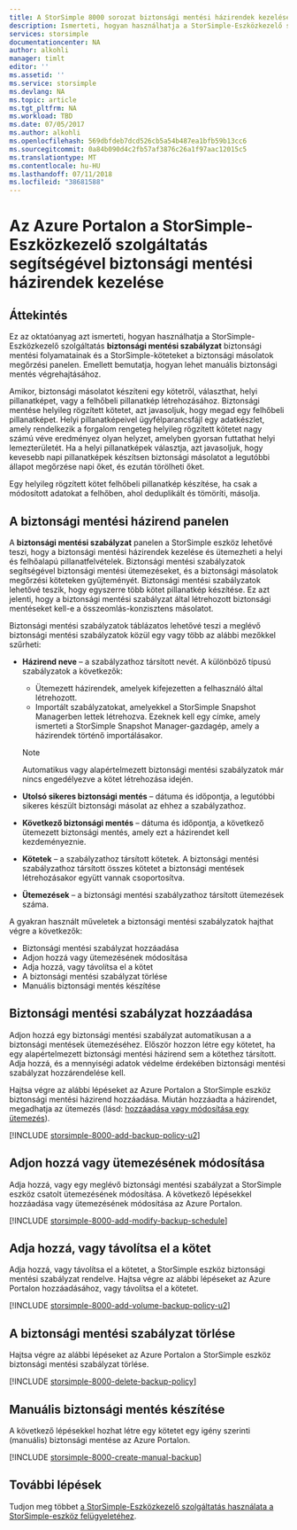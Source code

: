 ```yaml
---
title: A StorSimple 8000 sorozat biztonsági mentési házirendek kezelése |} A Microsoft Docs
description: Ismerteti, hogyan használhatja a StorSimple-Eszközkezelő szolgáltatás létrehozásához és kezeléséhez a manuális biztonsági mentések, biztonsági mentési ütemezés és a StorSimple 8000 sorozatú eszköz a biztonsági másolatok.
services: storsimple
documentationcenter: NA
author: alkohli
manager: timlt
editor: ''
ms.assetid: ''
ms.service: storsimple
ms.devlang: NA
ms.topic: article
ms.tgt_pltfrm: NA
ms.workload: TBD
ms.date: 07/05/2017
ms.author: alkohli
ms.openlocfilehash: 569dbfdeb7dcd526cb5a54b487ea1bfb59b13cc6
ms.sourcegitcommit: 0a84b090d4c2fb57af3876c26a1f97aac12015c5
ms.translationtype: MT
ms.contentlocale: hu-HU
ms.lasthandoff: 07/11/2018
ms.locfileid: "38681588"
---
```

# <a name="use-the-storsimple-device-manager-service-in-azure-portal-to-manage-backup-policies"></a>Az Azure Portalon a StorSimple-Eszközkezelő szolgáltatás segítségével biztonsági mentési házirendek kezelése


## <a name="overview"></a>Áttekintés

Ez az oktatóanyag azt ismerteti, hogyan használhatja a StorSimple-Eszközkezelő szolgáltatás **biztonsági mentési szabályzat** biztonsági mentési folyamatainak és a StorSimple-köteteket a biztonsági másolatok megőrzési panelen. Emellett bemutatja, hogyan lehet manuális biztonsági mentés végrehajtásához.

Amikor, biztonsági másolatot készíteni egy kötetről, választhat, helyi pillanatképet, vagy a felhőbeli pillanatkép létrehozásához. Biztonsági mentése helyileg rögzített kötetet, azt javasoljuk, hogy megad egy felhőbeli pillanatképet. Helyi pillanatképeivel ügyfélparancsfájl egy adatkészlet, amely rendelkezik a forgalom rengeteg helyileg rögzített kötetet nagy számú véve eredményez olyan helyzet, amelyben gyorsan futtathat helyi lemezterületét. Ha a helyi pillanatképek választja, azt javasoljuk, hogy kevesebb napi pillanatképek készítsen biztonsági másolatot a legutóbbi állapot megőrzése napi őket, és ezután törölheti őket.

Egy helyileg rögzített kötet felhőbeli pillanatkép készítése, ha csak a módosított adatokat a felhőben, ahol deduplikált és tömöríti, másolja.

## <a name="the-backup-policy-blade"></a>A biztonsági mentési házirend panelen

A **biztonsági mentési szabályzat** panelen a StorSimple eszköz lehetővé teszi, hogy a biztonsági mentési házirendek kezelése és ütemezheti a helyi és felhőalapú pillanatfelvételek. Biztonsági mentési szabályzatok segítségével biztonsági mentési ütemezéseket, és a biztonsági másolatok megőrzési köteteken gyűjteményét. Biztonsági mentési szabályzatok lehetővé teszik, hogy egyszerre több kötet pillanatkép készítése. Ez azt jelenti, hogy a biztonsági mentési szabályzat által létrehozott biztonsági mentéseket kell-e a összeomlás-konzisztens másolatot.

Biztonsági mentési szabályzatok táblázatos lehetővé teszi a meglévő biztonsági mentési szabályzatok közül egy vagy több az alábbi mezőkkel szűrheti:

* **Házirend neve** – a szabályzathoz társított nevét. A különböző típusú szabályzatok a következők:

  * Ütemezett házirendek, amelyek kifejezetten a felhasználó által létrehozott.
  * Importált szabályzatokat, amelyekkel a StorSimple Snapshot Managerben lettek létrehozva. Ezeknek kell egy címke, amely ismerteti a StorSimple Snapshot Manager-gazdagép, amely a házirendek történő importálásakor.

  > [!NOTE]
  > Automatikus vagy alapértelmezett biztonsági mentési szabályzatok már nincs engedélyezve a kötet létrehozása idején.

* **Utolsó sikeres biztonsági mentés** – dátuma és időpontja, a legutóbbi sikeres készült biztonsági másolat az ehhez a szabályzathoz.

* **Következő biztonsági mentés** – dátuma és időpontja, a következő ütemezett biztonsági mentés, amely ezt a házirendet kell kezdeményeznie.

* **Kötetek** – a szabályzathoz társított kötetek. A biztonsági mentési szabályzathoz társított összes kötetet a biztonsági mentések létrehozásakor együtt vannak csoportosítva.

* **Ütemezések** – a biztonsági mentési szabályzathoz társított ütemezések száma.

A gyakran használt műveletek a biztonsági mentési szabályzatok hajthat végre a következők:

* Biztonsági mentési szabályzat hozzáadása
* Adjon hozzá vagy ütemezésének módosítása
* Adja hozzá, vagy távolítsa el a kötet
* A biztonsági mentési szabályzat törlése
* Manuális biztonsági mentés készítése

## <a name="add-a-backup-policy"></a>Biztonsági mentési szabályzat hozzáadása

Adjon hozzá egy biztonsági mentési szabályzat automatikusan a a biztonsági mentések ütemezéséhez. Először hozzon létre egy kötetet, ha egy alapértelmezett biztonsági mentési házirend sem a kötethez társított. Adja hozzá, és a mennyiségi adatok védelme érdekében biztonsági mentési szabályzat hozzárendelése kell.

Hajtsa végre az alábbi lépéseket az Azure Portalon a StorSimple eszköz biztonsági mentési házirend hozzáadása. Miután hozzáadta a házirendet, megadhatja az ütemezés (lásd: [hozzáadása vagy módosítása egy ütemezés](#add-or-modify-a-schedule)).

[!INCLUDE [storsimple-8000-add-backup-policy-u2](../../includes/storsimple-8000-add-backup-policy-u2.md)]

## <a name="add-or-modify-a-schedule"></a>Adjon hozzá vagy ütemezésének módosítása

Adja hozzá, vagy egy meglévő biztonsági mentési szabályzat a StorSimple eszköz csatolt ütemezésének módosítása. A következő lépésekkel hozzáadása vagy ütemezésének módosítása az Azure Portalon.

[!INCLUDE [storsimple-8000-add-modify-backup-schedule](../../includes/storsimple-8000-add-modify-backup-schedule-u2.md)]


## <a name="add-or-remove-a-volume"></a>Adja hozzá, vagy távolítsa el a kötet

Adja hozzá, vagy távolítsa el a kötetet, a StorSimple eszköz biztonsági mentési szabályzat rendelve. Hajtsa végre az alábbi lépéseket az Azure Portalon hozzáadásához, vagy távolítsa el a kötetet.

[!INCLUDE [storsimple-8000-add-volume-backup-policy-u2](../../includes/storsimple-8000-add-remove-volume-backup-policy-u2.md)]


## <a name="delete-a-backup-policy"></a>A biztonsági mentési szabályzat törlése

Hajtsa végre az alábbi lépéseket az Azure Portalon a StorSimple eszköz biztonsági mentési szabályzat törlése.

[!INCLUDE [storsimple-8000-delete-backup-policy](../../includes/storsimple-8000-delete-backup-policy.md)]

## <a name="take-a-manual-backup"></a>Manuális biztonsági mentés készítése

A következő lépésekkel hozhat létre egy kötetet egy igény szerinti (manuális) biztonsági mentése az Azure Portalon.

[!INCLUDE [storsimple-8000-create-manual-backup](../../includes/storsimple-8000-create-manual-backup.md)]

## <a name="next-steps"></a>További lépések

Tudjon meg többet [a StorSimple-Eszközkezelő szolgáltatás használata a StorSimple-eszköz felügyeletéhez](storsimple-8000-manager-service-administration.md).

